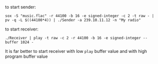 to start sender:

```
sox -S "music.flac" -r 44100 -b 16 -e signed-integer -c 2 -t raw - | pv -q -L $((44100*4)) | ./Sender -a 239.10.11.12 -n "My radio"
```


to start receiver:

```
./Receiver | play -t raw -c 2 -r 44100 -b 16 -e signed-integer --buffer 1024 -
```

It is far better to start receiver with low `play` buffer value and with high program buffer value 